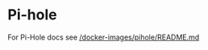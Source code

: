 # Pi-hole

For Pi-Hole docs see [/docker-images/pihole/README.md](../../../docker-images/pihole/README.md)

